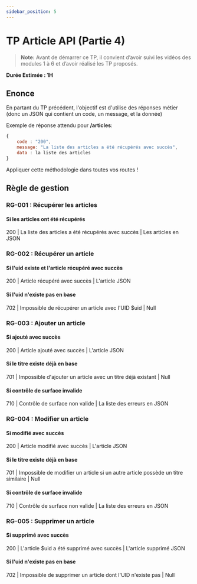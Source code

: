 ```yaml
---
sidebar_position: 5
---
```


# TP Article API (Partie 4)

> **Note:** Avant de démarrer ce TP, il convient d’avoir suivi les vidéos des modules 1 à 6 et d’avoir réalisé les TP proposés.

**Durée Estimée : 1H**

## Enonce

En partant du TP précédent, l'objectif est d'utilise des réponses métier (donc un JSON qui contient un code, un message, et la donnée)

Exemple de réponse attendu pour **/articles**: 

```js
{
    code : "200",
    message: "La liste des articles a été récupérés avec succès",
    data : la liste des articles
}
```

Appliquer cette méthodologie dans toutes vos routes !

## Règle de gestion

### RG-001 : Récupérer les articles

#### Si les articles ont été récupérés
200 | La liste des articles a été récupérés avec succès | Les articles en JSON

### RG-002 : Récupérer un article

#### Si l'uid existe et l'article récupéré avec succès
200 | Article récupéré avec succès | L'article JSON 

#### Si l'uid n'existe pas en base
702 | Impossible de récupérer un article avec l'UID $uid | Null

### RG-003 : Ajouter un article

#### Si ajouté avec succès
200 | Article ajouté avec succès | L'article JSON 

#### Si le titre existe déjà en base
701 | Impossible d'ajouter un article avec un titre déjà existant | Null

#### Si contrôle de surface invalide
710 | Contrôle de surface non valide | La liste des erreurs en JSON

### RG-004 : Modifier un article

#### Si modifié avec succès
200 | Article modifié avec succès | L'article JSON 

#### Si le titre existe déjà en base
701 | Impossible de modifier un article si un autre article possède un titre similaire | Null

#### Si contrôle de surface invalide
710 | Contrôle de surface non valide | La liste des erreurs en JSON

### RG-005 : Supprimer un article

#### Si supprimé avec succès
200 | L'article $uid a été supprimé avec succès | L'article supprimé JSON 

#### Si l'uid n'existe pas en base
702 | Impossible de supprimer un article dont l'UID n'existe pas | Null